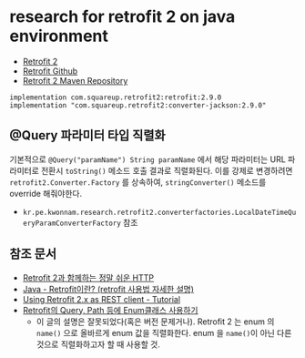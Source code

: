# research for retrofit 2 on java environment

* [Retrofit 2](https://square.github.io/retrofit/)
* [Retrofit Github](https://github.com/square/retrofit)
* [Retrofit 2 Maven Repository](https://mvnrepository.com/artifact/com.squareup.retrofit2)


```
implementation com.squareup.retrofit2:retrofit:2.9.0
implementation "com.squareup.retrofit2:converter-jackson:2.9.0"
```

## @Query 파라미터 타입 직렬화
기본적으로 `@Query("paramName") String paramName` 에서 해당 파라미터는 URL 파라미터로 전환시 `toString()` 메소드 호출 결과로 직렬화된다.
이를 강제로 변경하려면 `retrofit2.Converter.Factory` 를 상속하여, `stringConverter()` 메소드를 override 해줘야한다.

* `kr.pe.kwonnam.research.retrofit2.converterfactories.LocalDateTimeQueryParamConverterFactory` 참조

## 참조 문서
* [Retrofit 2과 함께하는 정말 쉬운 HTTP](https://academy.realm.io/kr/posts/droidcon-jake-wharton-simple-http-retrofit-2/)
* [Java - Retrofit이란? (retrofit 사용법 자세한 설명)](https://galid1.tistory.com/617)
* [Using Retrofit 2.x as REST client - Tutorial](https://www.vogella.com/tutorials/Retrofit/article.html)
* [Retrofit의 Query, Path 등에 Enum클래스 사용하기](https://medium.com/%EB%B0%95%EC%83%81%EA%B6%8C%EC%9D%98-%EC%82%BD%EC%A7%88%EB%B8%94%EB%A1%9C%EA%B7%B8/retrofit%EC%9D%98-query-path-%EB%93%B1%EC%97%90-enum%ED%81%B4%EB%9E%98%EC%8A%A4-%EC%82%AC%EC%9A%A9%ED%95%98%EA%B8%B0-6da80311677b)
  * 이 글의 설명은 잘못되었다(혹은 버전 문제거나).
  Retrofit 2 는 enum 의 `name()` 으로 올바르게 enum 값을 직렬화한다.
  enum 을 `name()`이 아닌 다른 것으로 직렬화하고자 할 때 사용할 것.
